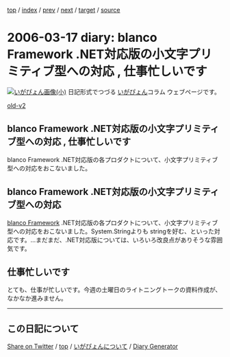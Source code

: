 [top](https://igapyon.github.io/diary/) 
 / [index](https://igapyon.github.io/diary/2006/index.html) 
 / [prev](https://igapyon.github.io/diary/2006/ig060316.html) 
 / [next](https://igapyon.github.io/diary/2006/ig060318.html) 
 / [target](https://igapyon.github.io/diary/2006/ig060317.html) 
 / [source](https://github.com/igapyon/diary/blob/gh-pages/2006/ig060317.html.src.md) 

2006-03-17 diary: blanco Framework .NET対応版の小文字プリミティブ型への対応 , 仕事忙しいです
=====================================================================================================
[![いがぴょん画像(小)](https://igapyon.github.io/diary/images/iga200306s.jpg "いがぴょん")](https://igapyon.github.io/diary/memo/memoigapyon.html) 日記形式でつづる [いがぴょん](https://igapyon.github.io/diary/memo/memoigapyon.html)コラム ウェブページです。

[old-v2](ig060317-orig.html)

## blanco Framework .NET対応版の小文字プリミティブ型への対応 , 仕事忙しいです

blanco Framework .NET対応版の各プロダクトについて、小文字プリミティブ型への対応をおこないました。


## blanco Framework .NET対応版の小文字プリミティブ型への対応

[blanco Framework](http://www.igapyon.jp/blanco/blanco.ja.html) .NET対応版の各プロダクトについて、小文字プリミティブ型への対応をおこないました。System.Stringよりも
stringを好む、といった対応です。…まだまだ、.NET対応版については、いろいろ改良点がありそうな雰囲気です。

## 仕事忙しいです

とても、仕事が忙しいです。今週の土曜日のライトニングトークの資料作成が、なかなか進みません。

----------------------------------------------------------------------------------------------------

## この日記について

[Share on Twitter](https://twitter.com/intent/tweet?hashtags=igapyon%2Cdiary%2C%E3%81%84%E3%81%8C%E3%81%B4%E3%82%87%E3%82%93&text=blanco+Framework+.NET%E5%AF%BE%E5%BF%9C%E7%89%88%E3%81%AE%E5%B0%8F%E6%96%87%E5%AD%97%E3%83%97%E3%83%AA%E3%83%9F%E3%83%86%E3%82%A3%E3%83%96%E5%9E%8B%E3%81%B8%E3%81%AE%E5%AF%BE%E5%BF%9C+%2C+%E4%BB%95%E4%BA%8B%E5%BF%99%E3%81%97%E3%81%84%E3%81%A7%E3%81%99&url=https%3A%2F%2Figapyon.github.io%2Fdiary%2F2006%2Fig060317.html) / [top](https://igapyon.github.io/diary/) / [いがぴょんについて](https://igapyon.github.io/diary/memo/memoigapyon.html) / [Diary Generator](https://github.com/igapyon/igapyonv3)
